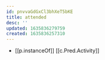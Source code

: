 ```yaml
---
id: pnvvaGdGxCl3bhXeT5bKE
title: attended
desc: ''
updated: 1635836279759
created: 1635836257310
---
```





- [[p.instanceOf]] [[c.Pred.Activity]]
